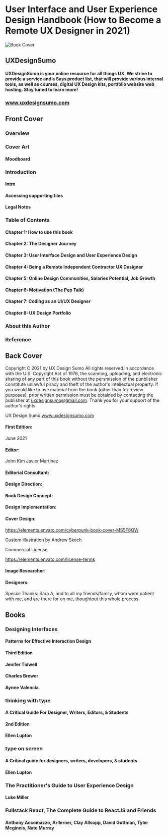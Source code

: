 # User Interface and User Experience Design Handbook (How to Become a Remote UX Designer in 2021)

![Book Cover](book_cover.png)

## UXDesignSumo
#### UXDesignSumo is your online resource for all things UX. We strive to provide a service and a Sass product list, that will provide various internal tools, as well as courses, digital UX Design kits, portfolio website web hosting. Stay tuned to learn more!
### www.uxdesignsumo.com

## Front Cover
### Overview
### Cover Art
#### Moodboard
### Introduction
#### Intro
#### Accessing supporting files
#### Legal Notes
### Table of Contents
#### Chapter 1: How to use this book
#### Chapter 2: The Designer Journey
#### Chapter 3: User Interface Design and User Experience Design
#### Chapter 4: Being a Remote Independent Contractor UX Designer
#### Chapter 5: Online Design Communities, Salaries Potential, Job Growth
#### Chapter 6: Motivation (The Pep Talk)
#### Chapter 7: Coding as an UI/UX Designer
#### Chapter 8: UX Design Portfolio
### About this Author
### Reference
## Back Cover

Copyright C 2021 by UX Design Sumo
All rights reserved.In accordance with the U.S. Copyright Act of 1976, the scanning, uploading, and electronic sharing of any part of this book without the persmission of the punblisher constitute unlawful piracy and theft of the author's intellectual property. If you would like to use material from the book (other than for review purposes), prior written permission must be obtained by contacting the publisher at uxdesignsumo@gmail.com. Thank you for your support of the author's rights.

UX Design Sumo
www.uxdesignsumo.com

#### First Edition: 
June 2021

#### Editor:
John Kim
Javier Martinez

#### Editorial Consultant:

#### Design Direction:

#### Book Design Concept:

#### Design Implementation:

#### Cover Design:

https://elements.envato.com/cyberpunk-book-cover-MS5F8QW

Custom illustration by Andrew Skoch

Commercial License

https://elements.envato.com/license-terms

#### Image Researcher:

#### Designers:

Special Thanks: Sara A, and to all my friends/family, whom were patient with me, and are there for on me, thoughtout this whole process.

## Books

### Designing Interfaces
#### Patterns for Effective Interaction Design
#### Third Edition 
#### Jenifer Tidwell
#### Charles Brewer
#### Aynne Valencia

### thinking with type
#### A Critical Guide For Designer, Writers, Editors, & Students
#### 2nd Edition
#### Ellen Lupton

### type on screen
#### A Critical guide for designers, writers, developers, & students
#### Ellen Lupton

### The Practitioner's Guide to User Experience Design
#### Luke Miller

### Fullstack React, The Complete Guide to ReactJS and Friends
#### Anthony Accomazzo, Arllerner, Clay Allsopp, David Guttman, Tyler Mcginnis, Nate Murray